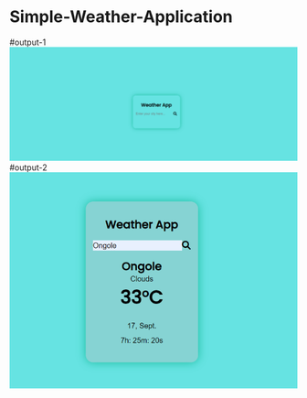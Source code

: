 # Simple-Weather-Application

#output-1
![image desc](./img/output1.png)
#output-2
![image desc](./img/output2.png)
